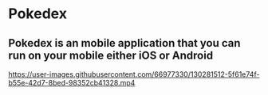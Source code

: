 # Pokedex

## Pokedex is an mobile application that you can run on your mobile either iOS or Android
<!-- <div style="text-align: center">
  https://img.shields.io/badge/React_Native-20232A?style=for-the-badge&logo=react&logoColor=61DAFB
 https://img.shields.io/badge/Node.js-43853D?style=for-the-badge&logo=node.js&logoColor=white
</div> -->
                                                                                                                                                   


https://user-images.githubusercontent.com/66977330/130281512-5f61e74f-b55e-42d7-8bed-98352cb41328.mp4

                                                                                                                                                   
                                                                                                                                                 
